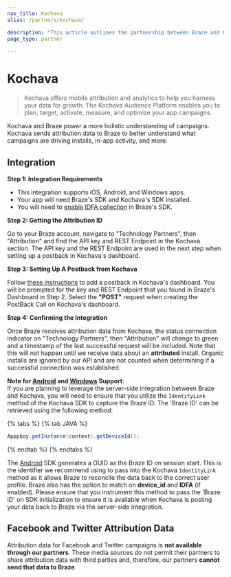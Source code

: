 ```yaml
---
nav_title: Kochava
alias: /partners/kochava/

description: "This article outlines the partnership between Braze and Kochava, which offers mobile attribution and analytics to help you harness your data for growth."
page_type: partner

---
```


# Kochava

> Kochava offers mobile attribution and analytics to help you harness your data for growth. The Kochava Audience Platform enables you to plan, target, activate, measure, and optimize your app campaigns.

Kochava and Braze power a more holistic understanding of campaigns. Kochava sends attribution data to Braze to better understand what campaigns are driving installs, in-app activity, and more.

## Integration

__Step 1: Integration Requirements__

* This integration supports iOS, Android, and Windows apps.
* Your app will need Braze's SDK and Kochava's SDK installed.
* You will need to [enable IDFA collection][13] in Braze's SDK.

__Step 2: Getting the Attribution ID__

Go to your Braze account, navigate to "Technology Partners", then "Attribution" and find the API key and REST Endpoint in the Kochava section. The API key and the REST Endpoint are used in the next step when setting up a postback in Kochava's dashboard.

__Step 3: Setting Up A Postback from Kochava__

Follow [these instructions][18] to add a postback in Kochava's dashboard. You will be prompted for the key and REST Endpoint that you found in Braze's Dashboard in Step 2. Select the __"POST"__ request when creating the PostBack Call on Kochava's dashboard.

__Step 4: Confirming the Integration__

Once Braze receives attribution data from Kochava, the status connection indicator on "Technology Partners", then "Attribution" will change to green and a timestamp of the last successful request will be included. Note that this will not happen until we receive data about an __attributed__ install. Organic installs are ignored by our API and are not counted when determining if a successful connection was established.

__Note for [Android][29] and [Windows][30] Support__:<br>
If you are planning to leverage the server-side integration between Braze and Kochava, you will need to ensure that you utilize the `IdentityLink` method of the Kochava SDK to capture the Braze ID. The 'Braze ID' can be retrieved using the following method:

{% tabs %}
{% tab JAVA %}
```java
Apppboy.getInstance(context).getDeviceId();
```
{% endtab %}
{% endtabs %}

The [Android][29] SDK generates a GUID as the Braze ID on session start. This is the identifier we recommend using to pass into the Kochava `IdentityLink` method as it allows Braze to reconcile the data back to the correct user profile. Braze also has the option to match on __device_id__ and __IDFA__ (if enabled). Please ensure that you instrument this method to pass the 'Braze ID' on SDK initialization to ensure it is available when Kochava is posting your data back to Braze via the server-side integration.

## Facebook and Twitter Attribution Data

Attribution data for Facebook and Twitter campaigns is __not available through our partners__. These media sources do not permit their partners to share attribution data with third parties and, therefore, our partners __cannot send that data to Braze__.


[5]: #api-restrictions
[13]: {{site.baseurl}}/developer_guide/platform_integration_guides/ios/initial_sdk_setup/#optional-idfa-collection
[15]: https://docs.adjust.com/en/callbacks/ "Adjust Callbacks"
[16]: https://support.appsflyer.com/hc/en-us/articles/115001603343-AppsFlyer-Appboy-Integration "AppsFlyer Push API"
[17]: http://support.apsalar.com/customer/portal/articles/1503188-creating-and-managing-postbacks "Singular Postbacks"
[18]: https://support.kochava.com/campaign-management/create-a-kochava-certified-postback "Kochava Postbacks"
[19]: http://support.mobileapptracking.com/entries/22560357-Setting-Up-Postback-URLs "Tune Postbacks"
[20]: https://github.com/adjust/ios_sdk#9-implement-the-attribution-callback "Adjust SDK-to-SDK Integrations on iOS"
[21]: https://github.com/adjust/android_sdk#16-set-listener-for-attribution-changes "Adjust SDK-to-SDK Integrations on Android"
[22]: https://dev.branch.io/recipes/analytics_appboy/ "Branch Webhooks"
[29]: https://support.kochava.com/sdk-integration/sdk-kochavatracker-android/class-tracker?scrollto=marker_3
[30]: https://support.kochava.com/sdk-integration/windows-and-xbox-one-sdk-integration?scrollto=marker_8
